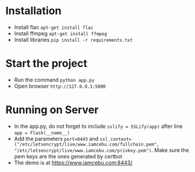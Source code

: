 # Installation
 - Install flac `apt-get install flac`
 - Install ffmpeg `apt-get install ffmpeg`
 - Install libraries `pip install -r requirements.txt`

# Start the project
 - Run the command `python app.py`
 - Open browser `http://127.0.0.1:5000`

# Running on Server
 - In the app.py, do not forget to include `sslify = SSLify(app)` after line `app = Flask(__name__)`
 - Add the parameters `port=8443` and `ssl_context=("/etc/letsencrypt/live/www.iamcebu.com/fullchain.pem", "/etc/letsencrypt/live/www.iamcebu.com/privkey.pem")`. Make sure the pem keys are the ones generated by certbot
 - The demo is at https://www.iamcebu.com:8443/